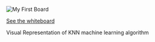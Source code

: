 ![My First Board](https://github.com/ofcoursenp/Machine-Learning/assets/89521099/09a8c02f-1bc8-49a0-8bf6-82fa87922df6)

<!DOCTYPE html>
<html lang="en">
<body>

<a href="https://miro.com/app/board/uXjVKR_TcOg=/?share_link_id=997986962158"> See the whiteboard</a>

</body>
</html>

Visual Representation of KNN machine learning algorithm
